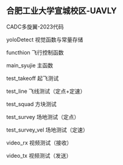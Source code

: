 ## 合肥工业大学宣城校区-UAVLY

CADC多旋翼-2023代码

yoloDetect      视觉函数与常量存储

functhion       飞行控制函数



main_syujie     主函数



test_takeoff    起飞测试

test_line       飞线测试（定点+定速）

test_squad      方块测试

test_survey     场地测试（定点）

test_survey_vel 场地测试（定速）



video_rx        视频测试（接收）

video_tx        视频测试（发送）